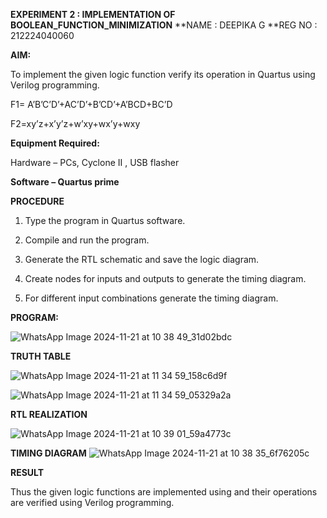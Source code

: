 **EXPERIMENT 2 : IMPLEMENTATION OF BOOLEAN_FUNCTION_MINIMIZATION**
**NAME : DEEPIKA G
**REG NO : 212224040060

**AIM:**

To implement the given logic function verify its operation in Quartus using Verilog programming.

F1= A’B’C’D’+AC’D’+B’CD’+A’BCD+BC’D 

F2=xy’z+x’y’z+w’xy+wx’y+wxy

**Equipment Required:**

Hardware – PCs, Cyclone II , USB flasher

**Software – Quartus prime**

**PROCEDURE**

1.	Type the program in Quartus software.

2.	Compile and run the program.

3.	Generate the RTL schematic and save the logic diagram.

4.	Create nodes for inputs and outputs to generate the timing diagram.

5.	For different input combinations generate the timing diagram.


**PROGRAM:**

![WhatsApp Image 2024-11-21 at 10 38 49_31d02bdc](https://github.com/user-attachments/assets/6335030a-aa19-493c-aa7c-caa2f9d18bc4)

**TRUTH TABLE**


![WhatsApp Image 2024-11-21 at 11 34 59_158c6d9f](https://github.com/user-attachments/assets/180440d0-631d-45bf-a85a-4508c9f41e65)

![WhatsApp Image 2024-11-21 at 11 34 59_05329a2a](https://github.com/user-attachments/assets/e7443311-e06d-405a-9194-a60e492f0585)


**RTL REALIZATION**

![WhatsApp Image 2024-11-21 at 10 39 01_59a4773c](https://github.com/user-attachments/assets/d2fe1b17-ec84-43fa-b3be-3e47c39543f7)


**TIMING DIAGRAM**
![WhatsApp Image 2024-11-21 at 10 38 35_6f76205c](https://github.com/user-attachments/assets/77517132-8223-49b6-bad0-8941a4c7875a)

**RESULT**

Thus the given logic functions are implemented using and their operations are verified using Verilog programming.

